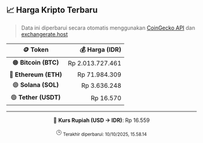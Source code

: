 

<!-- HARGA_KRIPTO -->
## 📈 Harga Kripto Terbaru

> Data ini diperbarui secara otomatis menggunakan [CoinGecko API](https://www.coingecko.com/) dan [exchangerate.host](https://exchangerate.host/)

<div align="center">

| 🪙 Token | 💰 Harga (IDR) |
|:------:|---------------:|
| 🟠 **Bitcoin (BTC)**   | Rp 2.013.727.461 |
| 🔵 **Ethereum (ETH)**  | Rp 71.984.309 |
| 🟣 **Solana (SOL)**    | Rp 3.636.248 |
| 🟢 **Tether (USDT)**   | Rp 16.570 |

---

💱 **Kurs Rupiah (USD → IDR)**: Rp 16.559

🕒 <sub>Terakhir diperbarui: 10/10/2025, 15.58.14</sub>

</div>
<!-- /HARGA_KRIPTO -->